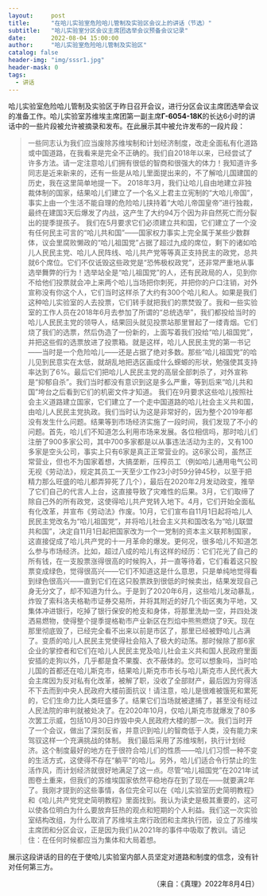 ```yaml
---
layout:     post
title:      "在哈儿实验室危险哈儿管制及实验区会议上的讲话（节选）"
subtitle:   "哈儿实验室分区会议主席团选举会议预备会议记录"
date:       2022-08-04 15:00:00
author:     "哈儿实验室危险哈儿管制及实验区"
catalog: false
header-img: "img/sssr1.jpg"
header-mask: 0
tags:
  - 讲话
---
```


哈儿实验室危险哈儿管制及实验区于昨日召开会议，进行分区会议主席团选举会议的准备工作。哈儿实验室苏维埃主席团第一副主席**Г-6054-18К**的长达6小时的讲话中的一些片段被允许被摘录和发布。在此展示其中被允许发布的一段片段：  
> 一些同志认为我们应当废除苏维埃制和计划经济制度，改走全面私有化道路或中国道路，在我看来是完全不正确的。我们自2018年以来，已经尝试了许多方法。请一定注意哈儿们拥有很低的智商和很强大的体力！我知道许多同志是近来新来的，还有一些是从哈儿里面提出来的，不了解哈儿国建国的历史，我在这里简单地提一下。
> 2018年3月，我们让哈儿自由地建立非独裁体制的国家，结果哈儿们建立了一个名义上君主立宪制的“大哈儿帝国”，事实上由一个生活不能自理的危险哈儿挟持着“大哈儿帝国皇帝”进行独裁，最终在建国3天后爆发了内战，这产生了大约94万个因为非自然死亡而分裂出的提季提孩子。
> 我们在5月要求它们必须建立共和国，它们建立了一个没有任何民主可言的“哈儿共和国”——国家权力事实上完全属于某些少数群体，议会里腐败懒政的“哈儿祖国党”占据了超过九成的席位，剩下的诸如哈儿人民民主党、哈儿人民阵线、哈儿共产党等等真正支持民主的政党，总共就6个席位。它们不仅诋毁这些政党是“恐怖极权政党”，还非常严重地从事选举舞弊的行为！选举站全是“哈儿祖国党”的人，还有民政局的人，见到你不给他们投票就会冲上来两个哈儿当场把你刺死，并把你的户口注销，对外宣称没有你这个人，它们当时这样杀了大约有300个哈儿和人。如果是我们这种哈儿实验室的人去投票，它们转手就把我们的票焚毁了。我和一些实验室的工作人员在2018年6月去参加了所谓的“总统选举”，我们都投给当时的哈儿人民民主党的领导人，结果回头就见投票站那里冒起了一缕青烟。它们烧了我们的选票，然后伪造了一份新的，上面写着我们投给“哈儿祖国党”，并把这些假的选票放进了投票箱。就是这样，哈儿人民民主党的第一书记——当时是一个危险哈儿——还是占据了绝对多数。那些“哈儿祖国党”的哈儿见到民意实在太低，就胡乱地把选区画成什么蝾螈的形状，勉强使其支持率达到了6%。最后它们把哈儿人民民主党的高层全部刺杀了，对外宣称是“抑郁自杀”。我们当时都没有意识到这是多么严重，等到后来“哈儿共和国”垮台之后看到它们的机密文件才知道。
> 我们在9月要求这些哈儿按照社会主义道路建立国家，它们建立了一个走中国道路的哈儿社会主义共和国，由哈儿人民民主党执政。我们当时认为这是非常好的，因为整个2019年都没有发生什么问题。结果等到市场经济实施了一段时间，我们发现了不小的问题。首先，哈儿们不知道怎么利用市场来发展。各位相信吗，那时哈儿们注册了900多家公司，其中700多家都是以从事违法活动为主的，又有100多家是空头公司，事实上只有6家是真正正常营业的。这6家公司，虽然正常营业，但也不为国家着想，大搞垄断，压榨员工（例如哈儿通用电气公司无视《劳动法》，规定其员工一天至少工作23小时59分钟45秒，以至于把精力那么旺盛的哈儿都弄猝死了几个），最后在2020年2月发动政变，推举了它们自己的代言人上台，这直接导致了灾难性的后果。3月，它们取缔了除自己外的所有政党，这使得哈儿共产党转入地下。4月，它们开始全面私有化改革，并宣布《劳动法》作废。10月，它们宣布自11月1日起将哈儿人民民主党改名为“哈儿祖国党”，并将哈儿社会主义共和国改名为“哈儿联盟共和国”，决定自11月1日起把国家改为一个一党制的资本主义联邦制国家，这直接促成了哈儿共产党的十一月革命的爆发。更何况，很多哈儿不知道怎么参与市场经济。比如，超过八成的哈儿有这样的经历：它们花光了自己的所有钱，在一支股票涨得很高的时候购入，并一直等待着，它们看着这只股票变成绿色，觉得很高兴——它们不知道这是什么意思，只是单纯地觉得看到绿色很高兴——直到它们在这只股票跌到很低的时候卖出，结果发现自己身无分文了，却不知道为什么。于是到了2020年6月，这些哈儿发动暴乱，炸毁了索科洛夫格勒市证券交易所，并将其附近的好几个街区夷为平地，又集体冲进银行，吃掉了银行保安的枪支和身体，将那里洗劫一空，并四处泼洒易燃物，使得整个提季提格勒市产业新区在烈焰中熊熊燃烧了9天。现在那里彻底毁了，已经完全看不出来以前是市区了，那里已经被野哈儿占满了。变质的哈儿人民民主党使得社会陷入了极大的动荡。那时候除了那6家企业的掌控者和它们在哈儿人民民主党及哈儿社会主义共和国人民政府里面安插的走狗以外，几乎都是食不果腹、衣不蔽体的。您可以想象吗，当时哈儿国的首都还在哈儿斯克市，结果哈儿斯克市市长与哈儿斯克市人民代表大会主席因为反对私有化改革，被解了职，没收了全部财产，最后因为穷得活不下去而到中央人民政府大楼前面抗议！请注意，哈儿是很难被饿死和累死的，它们生命力比人类旺盛多了。结果它们当场就被逮捕了，甚至没有经过人民法院的审判就被处决了。在2020年10月，仅哈儿斯克市就爆发了80多次罢工示威，包括10月30日炸毁中央人民政府大楼的那一次。我们当时开了一个会议，做出了深刻反省，并意识到哈儿的智商低于人类，没有能力来驾驭这样一个充满挑战的体制。
> 我们最后采用了苏维埃制，执行计划经济。这个制度最好的地方在于很符合哈儿们的性质——哈儿们习惯一种不变的生活方式，这使得不存在“躺平”的哈儿。另外，哈儿们适合令行禁止的生活作风，而计划经济就很好地满足了这一点。尽管“哈儿祖国党”在2021年试图卷土重来，但我们的苏维埃国家依然平稳地存在到了现在——就要满2年了。我刚才提到的这些事情，各位完全可以在《哈儿实验室历史简明教程》和《哈儿共产党党史简明教程》里面找到。我认为读史是极其重要的，这可以使各位明白为什么要放弃狂热的观点和短期的个人利益。我们这一次实验室结构改组，为什么取消了苏维埃主席行政团和主席执行团，设立了苏维埃主席团和分区会议，正是因为我们从2021年的事件中吸取了教训。请记住：在任何时候都应当为集体和大局着想。

展示这段讲话的目的在于使哈儿实验室内部人员坚定对道路和制度的信念，没有针对任何第三方。
<div style="text-align: right">（来自：《真理》2022年8月4日）</div>